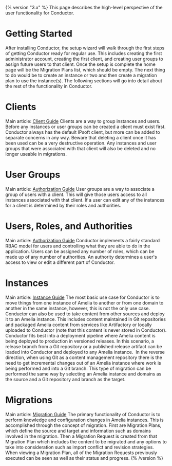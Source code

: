 {% version "3.x" %}
This page describes the high-level perspective of the user functionality for Conductor. 
# Getting Started
After installing Conductor, the setup wizard will walk through the first steps of getting Conductor ready for regular use. This includes creating the first administrator account, creating the first client, and creating user groups to assign future users to that client. Once the setup is complete the home page will be the Migration Plans list, which should be empty. The next thing to do would be to create an instance or two and then create a migration plan to use the instance(s). The following sections will go into detail about the rest of the functionality in Conductor.
# Clients
Main article: [Client Guide](Client%20Guide)
Clients are a way to group instances and users. Before any instances or user groups can be created a client must exist first. Conductor always has the default IPsoft client, but more can be added to separate concerns in any way. Beware that deleting a client once it has been used can be a very destructive operation. Any instances and user groups that were associated with that client will also be deleted and no longer useable in migrations.
# User Groups
Main article: [Authorization Guide](Authorization%20Guide)
User groups are a way to associate a group of users with a client. This will give those users access to all instances associated with that client. If a user can edit any of the instances for a client is determined by their roles and authorities.
# Users, Roles, and Authorities
Main article: [Authorization Guide](Authorization%20Guide)
Conductor implements a fairly standard RBAC model for users and controlling what they are able to do in the application. Users can be assigned any number of roles, which can be made up of any number of authorities. An authority determines a user's access to view or edit a different part of Conductor.
# Instances
Main article: [Instance Guide](Instance%20Guide)
The most basic use case for Conductor is to move things from one instance of Amelia to another or from one domain to another in the same instance, however, this is not the only use case. Conductor can also be used to take content from other sources and deploy it to an Amelia instance. This includes content maintained in Git repositories and packaged Amelia content from services like Artifactory or locally uploaded to Conductor (note that this content is never stored in Conductor). Conductor fits best into a deployment pipeline where Amelia content is being deployed to production in versioned releases. In this scenario, a release branch from a Git repository or a published release artifact can be loaded into Conductor and deployed to any Amelia instance. 
In the reverse direction, when using Git as a content management repository there is the need to get incremental changes out of an Amelia instance where work is being performed and into a Git branch. This type of migration can be performed the same way by selecting an Amelia instance and domains as the source and a Git repository and branch as the target. 
# Migrations
Main article: [Migration Guide](Migration%20Guide)
The primary functionality of Conductor is to perform knowledge and configuration changes in Amelia instances. This is accomplished through the concept of migration. First are Migration Plans, which define the source and target and information such as domains involved in the migration. Then a Migration Request is created from that Migration Plan which includes the content to be migrated and any options to take into consideration such as import conflict and revision strategies. When viewing a Migration Plan, all of the Migration Requests previously executed can be seen as well as their status and progress.
{% /version %}
